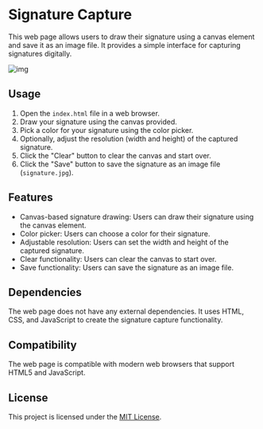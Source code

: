 # Signature Capture

This web page allows users to draw their signature using a canvas element and save it as an image file. It provides a simple interface for capturing signatures digitally.

![img](https://github.com/viveklistenus/signature_capture.io/assets/28853520/a496fa3b-09c6-4410-8c50-7dc25dedb620)


## Usage


1. Open the `index.html` file in a web browser.
2. Draw your signature using the canvas provided.
3. Pick a color for your signature using the color picker.
4. Optionally, adjust the resolution (width and height) of the captured signature.
5. Click the "Clear" button to clear the canvas and start over.
6. Click the "Save" button to save the signature as an image file (`signature.jpg`).

## Features

- Canvas-based signature drawing: Users can draw their signature using the canvas element.
- Color picker: Users can choose a color for their signature.
- Adjustable resolution: Users can set the width and height of the captured signature.
- Clear functionality: Users can clear the canvas to start over.
- Save functionality: Users can save the signature as an image file.

## Dependencies

The web page does not have any external dependencies. It uses HTML, CSS, and JavaScript to create the signature capture functionality.

## Compatibility

The web page is compatible with modern web browsers that support HTML5 and JavaScript.

## License

This project is licensed under the [MIT License](LICENSE).

